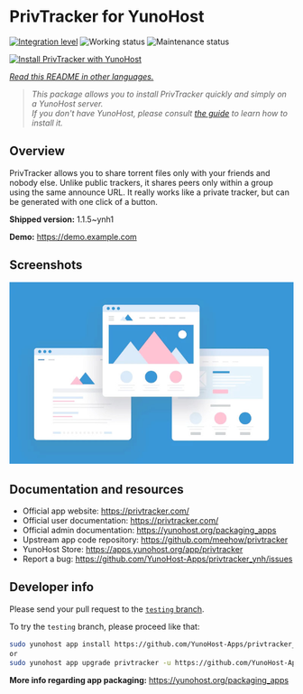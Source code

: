 <!--
N.B.: This README was automatically generated by <https://github.com/YunoHost/apps/tree/master/tools/readme_generator>
It shall NOT be edited by hand.
-->

# PrivTracker for YunoHost

[![Integration level](https://apps.yunohost.org/badge/integration/privtracker)](https://ci-apps.yunohost.org/ci/apps/privtracker/)
![Working status](https://apps.yunohost.org/badge/state/privtracker)
![Maintenance status](https://apps.yunohost.org/badge/maintained/privtracker)

[![Install PrivTracker with YunoHost](https://install-app.yunohost.org/install-with-yunohost.svg)](https://install-app.yunohost.org/?app=privtracker)

*[Read this README in other languages.](./ALL_README.md)*

> *This package allows you to install PrivTracker quickly and simply on a YunoHost server.*  
> *If you don't have YunoHost, please consult [the guide](https://yunohost.org/install) to learn how to install it.*

## Overview

PrivTracker allows you to share torrent files only with your friends and nobody else. Unlike public trackers, it shares peers only within a group using the same announce URL. It really works like a private tracker, but can be generated with one click of a button.


**Shipped version:** 1.1.5~ynh1

**Demo:** <https://demo.example.com>

## Screenshots

![Screenshot of PrivTracker](./doc/screenshots/example.jpg)

## Documentation and resources

- Official app website: <https://privtracker.com/>
- Official user documentation: <https://privtracker.com/>
- Official admin documentation: <https://yunohost.org/packaging_apps>
- Upstream app code repository: <https://github.com/meehow/privtracker>
- YunoHost Store: <https://apps.yunohost.org/app/privtracker>
- Report a bug: <https://github.com/YunoHost-Apps/privtracker_ynh/issues>

## Developer info

Please send your pull request to the [`testing` branch](https://github.com/YunoHost-Apps/privtracker_ynh/tree/testing).

To try the `testing` branch, please proceed like that:

```bash
sudo yunohost app install https://github.com/YunoHost-Apps/privtracker_ynh/tree/testing --debug
or
sudo yunohost app upgrade privtracker -u https://github.com/YunoHost-Apps/privtracker_ynh/tree/testing --debug
```

**More info regarding app packaging:** <https://yunohost.org/packaging_apps>
